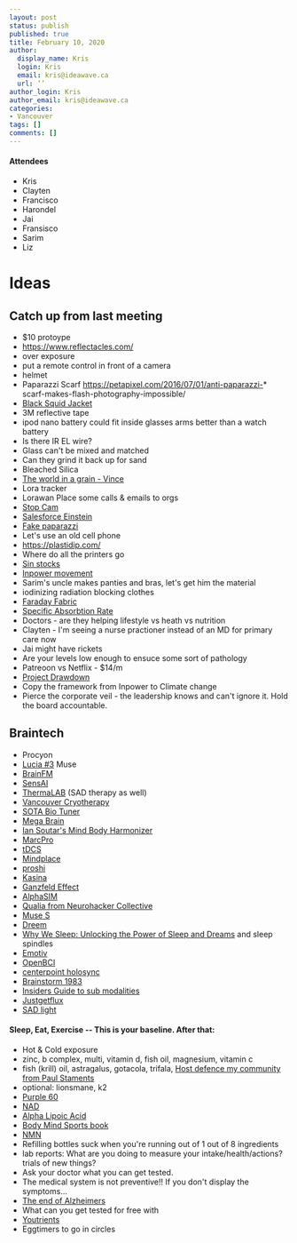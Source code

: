 ```yaml
---
layout: post
status: publish
published: true
title: February 10, 2020
author:
  display_name: Kris
  login: Kris
  email: kris@ideawave.ca
  url: ‘’
author_login: Kris
author_email: kris@ideawave.ca
categories:
- Vancouver
tags: []
comments: []
---
```


#### Attendees

* Kris
* Clayten
* Francisco
* Harondel
* Jai
* Fransisco
* Sarim
* Liz 

# Ideas

## Catch up from last meeting

* $10 protoype
* https://www.reflectacles.com/
* over exposure 
* put a remote control in front of a camera
* helmet
* Paparazzi Scarf https://petapixel.com/2016/07/01/anti-paparazzi-* scarf-makes-flash-photography-impossible/
* [Black Squid Jacket](https://www.youtube.com/watch?v=hYsQkSDW-ho)
* 3M reflective tape
* ipod nano battery could fit inside glasses arms better than a watch battery
* Is there IR EL wire?
* Glass can't be mixed and matched
* Can they grind it back up for sand
* Bleached Silica
* [The world in a grain - Vince](https://www.amazon.com/World-Grain-Story-Transformed-Civilization/dp/0399576428)
* Lora tracker
* Lorawan
Place some calls & emails to orgs 
* [Stop Cam](https://www.youtube.com/watch?v=NoZUANCrzII&feature=youtu.be&fbclid=IwAR0mPX-u21DD6_sYxo3J4FapqD41SThtdNoOGCr2PQUpvceAaVqlYuX5imw)
* [Salesforce Einstein](https://www.salesforce.com/ca/products/einstein/overview/)
* [Fake paparazzi](https://www.youtube.com/watch?v=cm4tAFkXQQ0)
* Let's use an old cell phone
* https://plastidip.com/
* Where do all the printers go
* [Sin stocks](https://www.startpage.com/do/dsearch?query=sin+stocks)
* [Inpower movement](https://www.inpowermovement.com/)
* Sarim's uncle makes panties and bras, let's get him the material
* iodinizing radiation blocking clothes
* [Faraday Fabric](https://www.amazon.ca/Shielding-Bluetooth-Military-Conductive-Adhesive/dp/B01M294MGK)
* [Specific Absorbtion Rate](https://en.wikipedia.org/wiki/Specific_absorption_rate)
* Doctors - are they helping lifestyle vs heath vs nutrition 
* Clayten - I'm seeing a nurse practioner instead of an MD for primary care now
* Jai might have rickets
* Are your levels low enough to ensuce some sort of pathology
* Patreoon vs Netflix - $14/m 
* [Project Drawdown](https://www.drawdown.org/)
* Copy the framework from Inpower to Climate change
* Pierce the corporate veil - the leadership knows and can't ignore it. Hold the board accountable.

## Braintech
* Procyon
* [Lucia #3](http://www.lucialightexperience.com/) 
Muse
* [BrainFM](https://www.brain.fm/)
* [SensAI](https://sens.ai/)
* [ThermaLAB](https://www.thermalab.ca/) (SAD therapy as well)
* [Vancouver Cryotherapy](https://www.vancouvercryotherapy.ca/)
* [SOTA Bio Tuner](https://www.sota.com/default.aspx?page=Bio-Tuner)
* [Mega Brain](https://www.amazon.ca/Mega-Brain-Techniques-Growth-Expansion/dp/1493532014)
* [Ian Soutar's Mind Body Harmonizer](http://harmonizer.ca/)
* [MarcPro](https://marcpro.com/what-is-marcpro/)
* [tDCS](https://en.wikipedia.org/wiki/Transcranial_direct-current_stimulation)
* [Mindplace](https://mindplace.com/)
* [proshi](https://www.mindmachines.com/proshi-users-guide/)
* [Kasina](https://mindplace.com/products/kasina-mind-media-mediatation-system)
* [Ganzfeld Effect](https://en.wikipedia.org/wiki/Ganzfeld_effect)
* [AlphaSIM](https://en.wikipedia.org/wiki/AlphaSim)
* [Qualia from Neurohacker Collective](https://neurohacker.com/)
* [Muse S](https://choosemuse.com/muse-s/)
* [Dreem](https://choosemuse.com/muse-s/)
* [Why We Sleep: Unlocking the Power of Sleep and Dreams](https://www.amazon.com/Why-We-Sleep-Unlocking-Dreams/dp/1501144316) and sleep spindles
* [Emotiv](https://www.emotiv.com/)
* [OpenBCI](https://shop.openbci.com/collections/frontpage/products/openbci-eeg-electrocap-kit)
* [centerpoint holosync](https://www.centerpointe.com/)
* [Brainstorm 1983](https://en.wikipedia.org/wiki/Brainstorm_(1983_film))
* [Insiders Guide to sub modalities](https://www.amazon.com/Insiders-Guide-Sub-Modalities/dp/0916990222)
* [Justgetflux](https://justgetflux.com/)
* [SAD light](https://www.alibaba.com/product-detail/New-Lighting-15000-24000-33000-Lux_60813456079.html)

#### Sleep, Eat, Exercise -- This is your baseline. After that: 

* Hot & Cold exposure
* zinc, b complex, multi, vitamin d, fish oil, magnesium, vitamin c
* fish (krill) oil, astragalus, gotacola, trifala, [Host defence my community from Paul Staments](https://hostdefense.com/products/mycommunity-capsules)
* optional: lionsmane, k2
* [Purple 60](https://c60purplepower.com/)
* [NAD](https://en.wikipedia.org/wiki/Nicotinamide_adenine_dinucleotide)
* [Alpha Lipoic Acid](https://www.webmd.com/vitamins/ai/ingredientmono-767/alpha-lipoic-acid)
* [Body Mind Sports book](https://bodymindmassage.ca/pages/book-online)
* [NMN](https://en.wikipedia.org/wiki/Nicotinamide_mononucleotide)
* Refilling bottles suck when you're running out of 1 out of 8 ingredients
* lab reports: What are you doing to measure your intake/health/actions? trials of new things?
* Ask your doctor what you can get tested. 
* The medical system is not preventive!! If you don't display the symptoms...
* [The end of Alzheimers](https://www.amazon.com/End-Alzheimers-Program-Prevent-Cognitive/dp/0735216207)
* What can you get tested for free with
* [Youtrients](https://youtrients.me/)
* Eggtimers to go in circles
